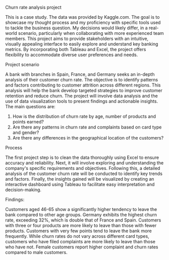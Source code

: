 Churn rate analysis project

This is a case study. The data was provided by Kaggle.com. The goal is to showcase my thought process and my proficiency with specific tools used to tackle the business question. My decisions would likely differ, in a real-world scenario, particularly when collaborating with more experienced team members.
This project aims to provide stakeholders with an intuitive, visually appealing interface to easily explore and understand key banking metrics. By incorporating both Tableau and Excel, the project offers flexibility to accommodate diverse user preferences and needs. 

Project scenario

A bank with branches in Spain, France, and Germany seeks an in-depth analysis of their customer churn rate. The objective is to identify patterns and factors contributing to customer attrition across different regions. This analysis will help the bank develop targeted strategies to improve customer retention and reduce churn. The project will involve data analysis and the use of data visualization tools to present findings and actionable insights. 
The main questions are:
1.	How is the distribution of churn rate by age, number of products and points earned?
2.	Are there any patterns in churn rate and complaints based on card type and gender?
3.	Are there any differences in the geographical location of the customers?

Process 

The first project step is to clean the data thoroughly using Excel to ensure accuracy and reliability. Next, it will involve exploring and understanding the company's specific requirements and objectives. Following this, a detailed analysis of the customer churn rate will be conducted to identify key trends and factors. Finally, the insights gained will be visualized by creating an interactive dashboard using Tableau to facilitate easy interpretation and decision-making.

Findings:

Customers aged 46-65 show a significantly higher tendency to leave the bank compared to other age groups. Germany exhibits the highest churn rate, exceeding 32%, which is double that of France and Spain. Customers with three or four products are more likely to leave than those with fewer products. Customers with very few points tend to leave the bank more frequently. While churn rates do not vary across different card types, customers who have filed complaints are more likely to leave than those who have not. Female customers report higher complaint and churn rates compared to male customers.

